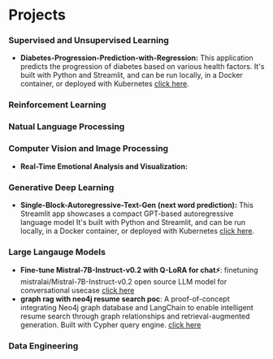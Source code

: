 # Projects

### Supervised and Unsupervised Learning
- **Diabetes-Progression-Prediction-with-Regression:** This application predicts the progression of diabetes based on various health factors. It's built with Python and Streamlit, and can be run locally, in a Docker container, or deployed with Kubernetes [click here](/Diabetes-Progression-Prediction-with-Regression).


### Reinforcement Learning


### Natual Language Processing


### Computer Vision and Image Processing  
- **Real-Time Emotional Analysis and Visualization:**


### Generative Deep Learning
- **Single-Block-Autoregressive-Text-Gen (next word prediction):** This Streamlit app showcases a compact GPT-based autoregressive language model  It's built with Python and Streamlit, and can be run locally, in a Docker container, or deployed with Kubernetes [click here](https://github.com/ajinkyavbhandare/Next-Word-Prediction-with-Decoder-Only-Transformer).
<!---   
- **Difission-models:** [click here](/diffusion-models)
 --->

### Large Langauge Models

- **Fine-tune Mistral-7B-Instruct-v0.2 with Q-LoRA for chat⚡️**: finetuning mistralai/Mistral-7B-Instruct-v0.2 open source LLM model for conversational usecase [click here](https://www.kaggle.com/code/ajinkyabhandare2002/fine-tune-mistral-7b-instruct-v0-2-with-q-lora)
- **graph rag with neo4j resume search poc**: A proof-of-concept integrating Neo4j graph database and LangChain to enable intelligent resume search through graph relationships and retrieval-augmented generation. Built with Cypher query engine. [click here](https://github.com/ajinkyavbhandare/graph-rag-with-neo4j-resume-search-poc)

### Data Engineering
 

